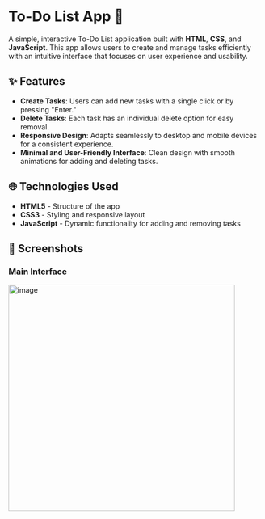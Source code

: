 # To-Do List App 📝

A simple, interactive To-Do List application built with **HTML**, **CSS**, and **JavaScript**. This app allows users to create and manage tasks efficiently with an intuitive interface that focuses on user experience and usability.

## ✨ Features

- **Create Tasks**: Users can add new tasks with a single click or by pressing "Enter."
- **Delete Tasks**: Each task has an individual delete option for easy removal.
- **Responsive Design**: Adapts seamlessly to desktop and mobile devices for a consistent experience.
- **Minimal and User-Friendly Interface**: Clean design with smooth animations for adding and deleting tasks.

## 🌐 Technologies Used

- **HTML5** - Structure of the app
- **CSS3** - Styling and responsive layout
- **JavaScript** - Dynamic functionality for adding and removing tasks

## 📸 Screenshots

### Main Interface
<img width="448" alt="image" src="https://github.com/user-attachments/assets/98755021-82e4-498d-b1e1-21e8ea1ab21f">

